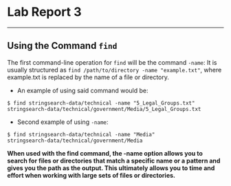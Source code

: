 # Lab Report 3
***

## Using the Command `find`
The first command-line operation for `find` will be the command `-name`:
It is usually structured as `find /path/to/directory -name "example.txt"`, where example.txt is replaced by the name of a file or directory.
* An example of using said command would be:
```
$ find stringsearch-data/technical -name "5_Legal_Groups.txt"
stringsearch-data/technical/government/Media/5_Legal_Groups.txt
```
* Second example of using `-name`:
```
$ find stringsearch-data/technical -name "Media"
stringsearch-data/technical/government/Media
```
**When used with the find command, the -name option allows you to search for files or directories that match a specific name or a pattern and gives you the path as the output. This ultimately allows you to time and effort when working with large sets of files or directories.**

